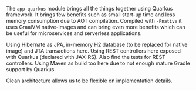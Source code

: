 The `app-quarkus` module brings all the things together using Quarkus framework.
It brings few benefits such as small start-up time and less memory consumption due to AOT compilation.
Compiled with `-Pnative` it uses GraalVM native-images and can bring even more benefits which can
be useful for microservices and serverless applications.

Using Hibernate as JPA, in-memory H2 database (to be replaced for native image) and JTA transactions here.
Using REST controllers here exposed with Quarkus (declared with JAX-RS).
Also find the tests for REST controllers.
Using Maven as build too here due to not enough mature Gradle support by Quarkus.

Clean architecture allows us to be flexible on implementation details.